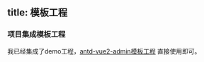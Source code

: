 title: 模板工程
---

### 项目集成模板工程
我已经集成了demo工程，[antd-vue2-admin模板工程](https://github.com/Zuojiangtao/antd-vue2-admin) 直接使用即可。

